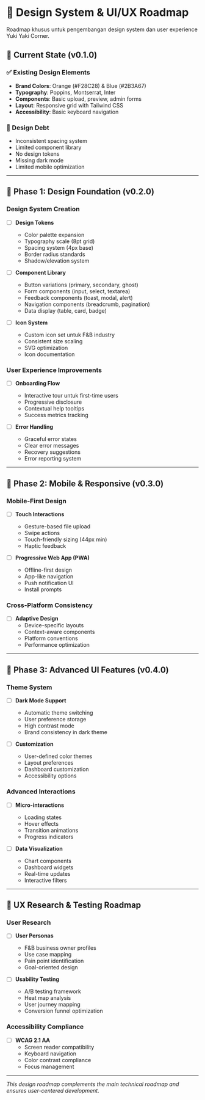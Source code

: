 # 🎨 Design System & UI/UX Roadmap

Roadmap khusus untuk pengembangan design system dan user experience Yuki Yaki Corner.

## 🎯 Current State (v0.1.0)

### ✅ Existing Design Elements
- **Brand Colors**: Orange (#F28C28) & Blue (#2B3A67)
- **Typography**: Poppins, Montserrat, Inter
- **Components**: Basic upload, preview, admin forms
- **Layout**: Responsive grid with Tailwind CSS
- **Accessibility**: Basic keyboard navigation

### 🚧 Design Debt
- Inconsistent spacing system
- Limited component library
- No design tokens
- Missing dark mode
- Limited mobile optimization

---

## 🎨 Phase 1: Design Foundation (v0.2.0)

### Design System Creation
- [ ] **Design Tokens**
  - Color palette expansion
  - Typography scale (8pt grid)
  - Spacing system (4px base)
  - Border radius standards
  - Shadow/elevation system

- [ ] **Component Library**
  - Button variations (primary, secondary, ghost)
  - Form components (input, select, textarea)
  - Feedback components (toast, modal, alert)
  - Navigation components (breadcrumb, pagination)
  - Data display (table, card, badge)

- [ ] **Icon System**
  - Custom icon set untuk F&B industry
  - Consistent size scaling
  - SVG optimization
  - Icon documentation

### User Experience Improvements
- [ ] **Onboarding Flow**
  - Interactive tour untuk first-time users
  - Progressive disclosure
  - Contextual help tooltips
  - Success metrics tracking

- [ ] **Error Handling**
  - Graceful error states
  - Clear error messages
  - Recovery suggestions
  - Error reporting system

---

## 📱 Phase 2: Mobile & Responsive (v0.3.0)

### Mobile-First Design
- [ ] **Touch Interactions**
  - Gesture-based file upload
  - Swipe actions
  - Touch-friendly sizing (44px min)
  - Haptic feedback

- [ ] **Progressive Web App (PWA)**
  - Offline-first design
  - App-like navigation
  - Push notification UI
  - Install prompts

### Cross-Platform Consistency
- [ ] **Adaptive Design**
  - Device-specific layouts
  - Context-aware components
  - Platform conventions
  - Performance optimization

---

## 🌙 Phase 3: Advanced UI Features (v0.4.0)

### Theme System
- [ ] **Dark Mode Support**
  - Automatic theme switching
  - User preference storage
  - High contrast mode
  - Brand consistency in dark theme

- [ ] **Customization**
  - User-defined color themes
  - Layout preferences
  - Dashboard customization
  - Accessibility options

### Advanced Interactions
- [ ] **Micro-interactions**
  - Loading states
  - Hover effects
  - Transition animations
  - Progress indicators

- [ ] **Data Visualization**
  - Chart components
  - Dashboard widgets
  - Real-time updates
  - Interactive filters

---

## 🧪 UX Research & Testing Roadmap

### User Research
- [ ] **User Personas**
  - F&B business owner profiles
  - Use case mapping
  - Pain point identification
  - Goal-oriented design

- [ ] **Usability Testing**
  - A/B testing framework
  - Heat map analysis
  - User journey mapping
  - Conversion funnel optimization

### Accessibility Compliance
- [ ] **WCAG 2.1 AA**
  - Screen reader compatibility
  - Keyboard navigation
  - Color contrast compliance
  - Focus management

---

*This design roadmap complements the main technical roadmap and ensures user-centered development.*